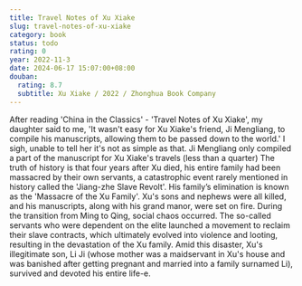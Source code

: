 ```yaml
---
title: Travel Notes of Xu Xiake
slug: travel-notes-of-xu-xiake
category: book
status: todo
rating: 0
year: 2022-11-3
date: 2024-06-17 15:07:00+08:00
douban:
  rating: 8.7
  subtitle: Xu Xiake / 2022 / Zhonghua Book Company
---
```


After reading 'China in the Classics' - 'Travel Notes of Xu Xiake', my daughter said to me, 'It wasn't easy for Xu Xiake's friend, Ji Mengliang, to compile his manuscripts, allowing them to be passed down to the world.' I sigh, unable to tell her it's not as simple as that. Ji Mengliang only compiled a part of the manuscript for Xu Xiake's travels (less than a quarter) The truth of history is that four years after Xu died, his entire family had been massacred by their own servants, a catastrophic event rarely mentioned in history called the 'Jiang-zhe Slave Revolt'. His family’s elimination is known as the 'Massacre of the Xu Family'. Xu's sons and nephews were all killed, and his manuscripts, along with his grand manor, were set on fire. During the transition from Ming to Qing, social chaos occurred. The so-called servants who were dependent on the elite launched a movement to reclaim their slave contracts, which ultimately evolved into violence and looting, resulting in the devastation of the Xu family. Amid this disaster, Xu's illegitimate son, Li Ji (whose mother was a maidservant in Xu's house and was banished after getting pregnant and married into a family surnamed Li), survived and devoted his entire life-e.

